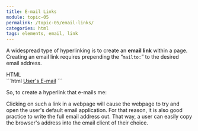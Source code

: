 ```yaml
---
title: E-mail Links
module: topic-05
permalink: /topic-05/email-links/
categories: html
tags: elements, email, link
---
```


<div class="divider-heading"></div>

A widespread type of hyperlinking is to create an **email link** within a page. Creating an email link requires prepending the “`mailto:`” to the desired email address.


<div class="code-heading">
  <span class="html">HTML</span>
</div>
```html
<a href="mailto:user@example.com">User's E-mail</a>
```


So, to create a hyperlink that e-mails me:


<div class="external-embed">
  <p data-height="400" data-theme-id="30567" data-slug-hash="JjXmbwb" data-default-tab="html,result" data-user="michaelcassens" data-embed-version="2" data-pen-title="[Intro-Web-Dev] Topic-05: Links Pt. 4" class="codepen"></p>
</div>


<span class="label label-info"></span> Clicking on such a link in a webpage will cause the webpage to try and open the user's default email application. For that reason, it is also good practice to write the full email address out. That way, a user can easily copy the browser's address into the email client of their choice.
